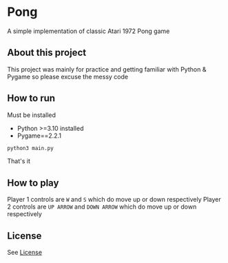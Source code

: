 # Pong

A simple implementation of classic Atari 1972 Pong game

## About this project
This project was mainly for practice and getting familiar with Python & Pygame so please excuse the messy code

## How to run
Must be installed
- Python >=3.10 installed
- Pygame==2.2.1

```sh
python3 main.py
```

That's it

## How to play
Player 1 controls are `W` and `S` which do move up or down respectively
Player 2 controls are `UP ARROW` and `DOWN ARROW` which do move up or down respectively

## License
See [License](./LICENSE)

